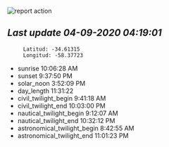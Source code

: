 ![report action](https://github.com/matiasz8/actions-for-reports/workflows/report%20action/badge.svg?branch=develop) 


## *****Last update 04-09-2020 04:19:01*****



		 Latitud: -34.61315
		 Longitud: -58.37723

 - sunrise 	 10:06:28 AM
 - sunset 	 9:37:50 PM
 - solar_noon 	 3:52:09 PM
 - day_length 	 11:31:22
 - civil_twilight_begin 	 9:41:18 AM
 - civil_twilight_end 	 10:03:00 PM
 - nautical_twilight_begin 	 9:12:07 AM
 - nautical_twilight_end 	 10:32:12 PM
 - astronomical_twilight_begin 	 8:42:55 AM
 - astronomical_twilight_end 	 11:01:23 PM
